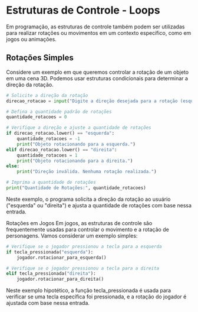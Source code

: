 # Estruturas de Controle - Loops

Em programação, as estruturas de controle também podem ser utilizadas para realizar rotações ou movimentos em um contexto específico, como em jogos ou animações. 

## Rotações Simples

Considere um exemplo em que queremos controlar a rotação de um objeto em uma cena 3D. Podemos usar estruturas condicionais para determinar a direção da rotação.

```python
# Solicite a direção da rotação
direcao_rotacao = input("Digite a direção desejada para a rotação (esquerda/direita): ")

# Defina a quantidade padrão de rotações
quantidade_rotacoes = 0

# Verifique a direção e ajuste a quantidade de rotações
if direcao_rotacao.lower() == "esquerda":
    quantidade_rotacoes = -1
    print("Objeto rotacionando para a esquerda.")
elif direcao_rotacao.lower() == "direita":
    quantidade_rotacoes = 1
    print("Objeto rotacionando para a direita.")
else:
    print("Direção inválida. Nenhuma rotação realizada.")

# Imprima a quantidade de rotações
print("Quantidade de Rotações:", quantidade_rotacoes)
```
Neste exemplo, o programa solicita a direção da rotação ao usuário ("esquerda" ou "direita") e ajusta a quantidade de rotações com base nessa entrada.

Rotações em Jogos
Em jogos, as estruturas de controle são frequentemente usadas para controlar o movimento e a rotação de personagens. Vamos considerar um exemplo simples:

```python
# Verifique se o jogador pressionou a tecla para a esquerda
if tecla_pressionada("esquerda"):
    jogador.rotacionar_para_esquerda()

# Verifique se o jogador pressionou a tecla para a direita
elif tecla_pressionada("direita"):
    jogador.rotacionar_para_direita()

```
Neste exemplo hipotético, a função tecla_pressionada é usada para verificar se uma tecla específica foi pressionada, e a rotação do jogador é ajustada com base nessa entrada.
